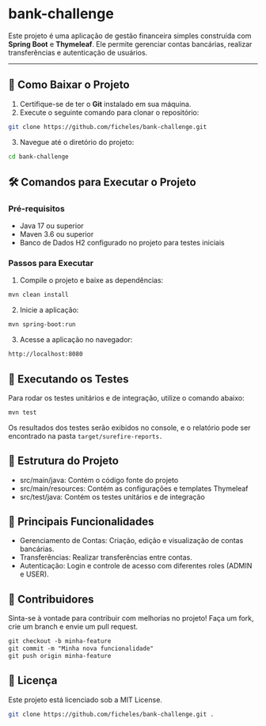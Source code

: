 # bank-challenge

Este projeto é uma aplicação de gestão financeira simples construída com **Spring Boot** e **Thymeleaf**. Ele permite gerenciar contas bancárias, realizar transferências e autenticação de usuários.

---

## 🚀 **Como Baixar o Projeto**

1. Certifique-se de ter o **Git** instalado em sua máquina.
2. Execute o seguinte comando para clonar o repositório:

```bash
git clone https://github.com/ficheles/bank-challenge.git
```

3. Navegue até o diretório do projeto:

```bash
cd bank-challenge
```

## 🛠 Comandos para Executar o Projeto

### Pré-requisitos

- Java 17 ou superior
- Maven 3.6 ou superior
- Banco de Dados H2 configurado no projeto para testes iniciais

### Passos para Executar

1. Compile o projeto e baixe as dependências:

```bash
mvn clean install
```

2. Inicie a aplicação:

```bash
mvn spring-boot:run
```

3. Acesse a aplicação no navegador:

```bash
http://localhost:8080
```

## 🧪 Executando os Testes

Para rodar os testes unitários e de integração, utilize o comando abaixo:

```bash
mvn test
```

Os resultados dos testes serão exibidos no console, e o relatório pode ser encontrado na pasta `target/surefire-reports.`

## 📁 Estrutura do Projeto

- src/main/java: Contém o código fonte do projeto
- src/main/resources: Contém as configurações e templates Thymeleaf
- src/test/java: Contém os testes unitários e de integração

## 📄 Principais Funcionalidades

- Gerenciamento de Contas: Criação, edição e visualização de contas bancárias.
- Transferências: Realizar transferências entre contas.
- Autenticação: Login e controle de acesso com diferentes roles (ADMIN e USER).

## 👥 Contribuidores

Sinta-se à vontade para contribuir com melhorias no projeto! Faça um fork, crie um branch e envie um pull request.

```markdown
git checkout -b minha-feature
git commit -m "Minha nova funcionalidade"
git push origin minha-feature
```

## 📜 Licença

Este projeto está licenciado sob a MIT License.

```bash
git clone https://github.com/ficheles/bank-challenge.git .

```
